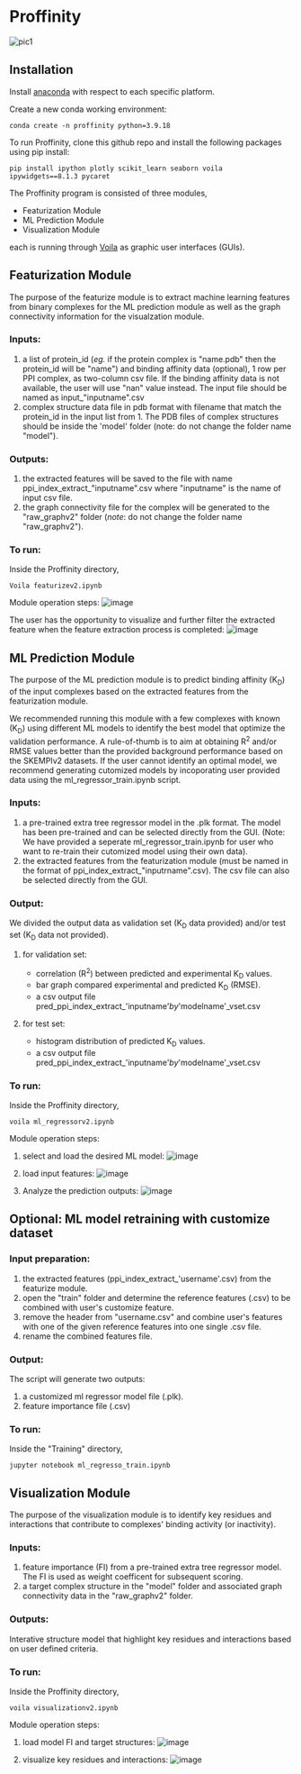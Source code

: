# Proffinity

![pic1](https://github.com/user-attachments/assets/af65266b-2f05-404b-b86e-57aa0b2943f3)


## Installation

Install [anaconda](https://www.anaconda.com/docs/getting-started/anaconda/install) with respect to each specific platform.

Create a new conda working environment:
````
conda create -n proffinity python=3.9.18
````
To run Proffinity, clone this github repo and install the following packages using pip install:

````
pip install ipython plotly scikit_learn seaborn voila ipywidgets==8.1.3 pycaret
````
The Proffinity program is consisted of three modules, 
- Featurization Module
- ML Prediction Module
- Visualization Module

each is running through [Voila](https://voila.readthedocs.io/en/stable/) as graphic user interfaces (GUIs). 

## Featurization Module

The purpose of the featurize module is to extract machine learning features from binary complexes for the ML prediction module as well as the graph connectivity information for the visualzation module.

### Inputs:
1. a list of protein_id (_eg._ if the protein complex is "name.pdb" then the protein_id will be "name") and binding affinity data (optional), 1 row per PPI complex, as two-column csv file. If the binding affinity data is not available, the user will use "nan" value instead. The input file should be named as input_"inputname".csv
3. complex structure data file in pdb format with filename that match the protein_id in the input list from 1. The PDB files of complex structures should be inside the 'model' folder (note: do not change the folder name "model").   

### Outputs:
1. the extracted features will be saved to the file with name ppi_index_extract_"inputname".csv where "inputname" is the name of input csv file.<sub></sub>
2. the graph connectivity file for the complex will be generated to the "raw_graphv2" folder (_note_: do not change the folder name "raw_graphv2").

### To run:
Inside the Proffinity directory,

````
Voila featurizev2.ipynb
````

Module operation steps: 
![image](https://github.com/user-attachments/assets/d02e995c-9f38-47fa-9532-065c6e0b687f)

The user has the opportunity to visualize and further filter the extracted feature when the feature extraction process is completed:
![image](https://github.com/user-attachments/assets/60490145-fda4-400c-b2a7-9b7804b69e5a)

## ML Prediction Module

The purpose of the ML prediction module is to predict binding affinity (K<sub>D</sub>) of the input complexes based on the extracted features from the featurization module.

We recommended running this module with a few complexes with known (K<sub>D</sub>) using different ML models to identify the best model that optimize the validation performance. A rule-of-thumb is to aim at obtaining R<sup>2</sup> and/or RMSE values better than the provided background performance based on the SKEMPIv2 datasets. If the user cannot identify an optimal model, we recommend generating cutomized models by incoporating user provided data using the ml_regressor_train.ipynb script. 

### Inputs:
1. a pre-trained extra tree regressor model in the .plk format. The model has been pre-trained and can be selected directly from the GUI. (Note: We have provided a seperate ml_regressor_train.ipynb for user who want to re-train their cutomized model using their own data).
2. the extracted features from the featurization module (must be named in the format of ppi_index_extract_"inputrname".csv). The csv file can also be selected directly from the GUI.

### Output:

We divided the output data as validation set (K<sub>D</sub> data provided) and/or test set (K<sub>D</sub> data not provided).

1. for validation set:
   - correlation (R<sup>2</sup>) between predicted and experimental K<sub>D</sub> values.
   - bar graph compared experimental and predicted K<sub>D</sub> (RMSE).
   - a csv output file pred_ppi_index_extract_'inputname'_by_'modelname'_vset.csv    

2. for test set:
   - histogram distribution of predicted K<sub>D</sub> values.
   - a csv output file pred_ppi_index_extract_'inputname'_by_'modelname'_vset.csv

### To run:  
Inside the Proffinity directory,

````
voila ml_regressorv2.ipynb
````

Module operation steps:

1. select and load the desired ML model:
![image](https://github.com/user-attachments/assets/a9597fe2-c61e-4f99-ba0a-1902a2ade10b)

2. load input features:
![image](https://github.com/user-attachments/assets/8ab62342-6680-463f-8ce3-e3093985e6b7)

3. Analyze the prediction outputs:
![image](https://github.com/user-attachments/assets/b5b6556e-f26a-4480-8ca0-178b70bc1017)


## Optional: ML model retraining with customize dataset

### Input preparation:
1. the extracted features (ppi_index_extract_'username'.csv) from the featurize module.
2. open the "train" folder and determine the reference features (.csv) to be combined with user's customize feature.
3. remove the header from "username.csv" and combine user's features with one of the given reference features into one single .csv file.
4. rename the combined features file.

### Output:

The script will generate two outputs:

1. a customized ml regressor model file (.plk).
2. feature importance file (.csv)

### To run:
Inside the "Training" directory,

````
jupyter notebook ml_regresso_train.ipynb
````

## Visualization Module

The purpose of the visualization module is to identify key residues and interactions that contribute to complexes' binding activity (or inactivity).

### Inputs:
1. feature importance (FI) from a pre-trained extra tree regressor model. The FI is used as weight coefficent for subsequent scoring.
2. a target complex structure in the "model" folder and associated graph connectivity data in the "raw_graphv2" folder.

### Outputs:
Interative structure model that highlight key residues and interactions based on user defined criteria. 

### To run:  <sub></sub>
Inside the Proffinity directory,

````
voila visualizationv2.ipynb
````
Module operation steps:
1. load model FI and target structures:
![image](https://github.com/user-attachments/assets/657a28b5-e241-4bd8-ad12-bd598bc23c1b)


2. visualize key residues and interactions:
![image](https://github.com/user-attachments/assets/884ed8cc-8585-492b-bbfa-b6811ee75992)




